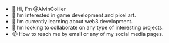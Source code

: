 - 👋 Hi, I’m @AlvinCollier
- 👀 I’m interested in game development and pixel art.
- 🌱 I’m currently learning about web3 development.
- 💞️ I’m looking to collaborate on any type of interesting projects.
- 📫 How to reach me by email or any of my social media pages.

<!---
AlvinCollier/AlvinCollier is a ✨ special ✨ repository because its `README.md` (this file) appears on your GitHub profile.
You can click the Preview link to take a look at your changes.
--->
